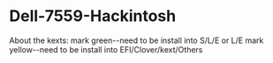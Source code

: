 # Dell-7559-Hackintosh
About the kexts:
  mark green--need to be install into S/L/E or L/E
  mark yellow--need to be install into EFI/Clover/kext/Others
